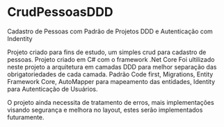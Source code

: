 # CrudPessoasDDD
Cadastro de Pessoas com Padrão de Projetos DDD e Autenticação com Indentity

Projeto criado para fins de estudo, um simples crud para cadastro de pessoas.
Projeto criado em C# com o framework .Net Core
Foi ultilizado neste projeto a arquitetura em camadas DDD para melhor separação das obrigatoriedades de cada camada.
Padrão Code first,
Migrations,
Entity Framework Core,
AutoMapper para mapeamento das entidades,
Identity para Autenticação de Usuários.

O projeto ainda necessita de tratamento de erros, mais implementações visando segurança e melhora no layout, estes serão implementados futuramente.

